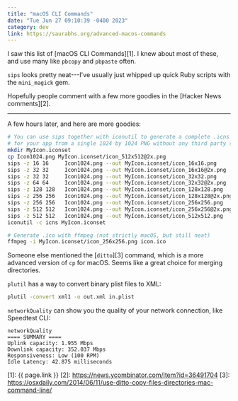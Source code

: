```yaml
---
title: "macOS CLI Commands"
date: "Tue Jun 27 09:10:39 -0400 2023"
category: dev
link: https://saurabhs.org/advanced-macos-commands
---
```


I saw this list of [macOS CLI Commands][1]. I knew about most of these, and
use many like `pbcopy` and `pbpaste` often.

`sips` looks pretty neat---I've usually just whipped up quick Ruby scripts
with the `mini_magick` gem.

Hopefully people comment with a few more goodies in the [Hacker News
comments][2].

---

A few hours later, and here are more goodies:

```sh
# You can use sips together with iconutil to generate a complete .icns file
# for your app from a single 1024 by 1024 PNG without any third party software:
mkdir MyIcon.iconset
cp Icon1024.png MyIcon.iconset/icon_512x512@2x.png
sips -z 16 16     Icon1024.png --out MyIcon.iconset/icon_16x16.png
sips -z 32 32     Icon1024.png --out MyIcon.iconset/icon_16x16@2x.png
sips -z 32 32     Icon1024.png --out MyIcon.iconset/icon_32x32.png
sips -z 64 64     Icon1024.png --out MyIcon.iconset/icon_32x32@2x.png
sips -z 128 128   Icon1024.png --out MyIcon.iconset/icon_128x128.png
sips -z 256 256   Icon1024.png --out MyIcon.iconset/icon_128x128@2x.png
sips -z 256 256   Icon1024.png --out MyIcon.iconset/icon_256x256.png
sips -z 512 512   Icon1024.png --out MyIcon.iconset/icon_256x256@2x.png
sips -z 512 512   Icon1024.png --out MyIcon.iconset/icon_512x512.png
iconutil -c icns MyIcon.iconset

# Generate .ico with ffmpeg (not strictly macOS, but still neat)
ffmpeg -i MyIcon.iconset/icon_256x256.png icon.ico
```

Someone else mentioned the [`ditto`][3] command, which is a more advanced
version of `cp` for macOS. Seems like a great choice for merging directories.

`plutil` has a way to convert binary plist files to XML:

```sh
plutil -convert xml1 -o out.xml in.plist
```

`networkQuality` can show you the quality of your network connection, like
Speedtest CLI:

```
networkQuality
==== SUMMARY ====
Uplink capacity: 1.955 Mbps
Downlink capacity: 352.037 Mbps
Responsiveness: Low (100 RPM)
Idle Latency: 42.875 milliseconds
```

[1]: {{ page.link }}
[2]: https://news.ycombinator.com/item?id=36491704
[3]: https://osxdaily.com/2014/06/11/use-ditto-copy-files-directories-mac-command-line/
